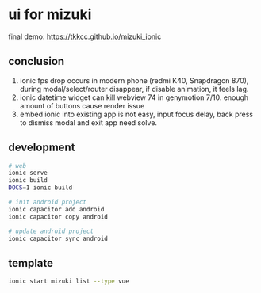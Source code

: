 # ui for mizuki

final demo: https://tkkcc.github.io/mizuki_ionic

## conclusion

1. ionic fps drop occurs in modern phone (redmi K40, Snapdragon 870), during modal/select/router disappear, if disable animation, it feels lag.
1. ionic datetime widget can kill webview 74 in genymotion 7/10. enough amount of buttons cause render issue
1. embed ionic into existing app is not easy, input focus delay, back press to dismiss modal and exit app need solve.

## development

```sh
# web
ionic serve
ionic build
DOCS=1 ionic build

# init android project
ionic capacitor add android
ionic capacitor copy android

# update android project
ionic capacitor sync android
```

## template

```sh
ionic start mizuki list --type vue
```
